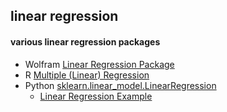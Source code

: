 ## linear regression

#### various linear regression packages
- Wolfram [Linear Regression Package](https://reference.wolfram.com/language/LinearRegression/tutorial/LinearRegression.html)
- R [Multiple (Linear) Regression](https://www.statmethods.net/stats/regression.html)
- Python [sklearn.linear_model.LinearRegression](https://scikit-learn.org/stable/modules/generated/sklearn.linear_model.LinearRegression.html)
    - [Linear Regression Example](https://scikit-learn.org/stable/auto_examples/linear_model/plot_ols.html)
